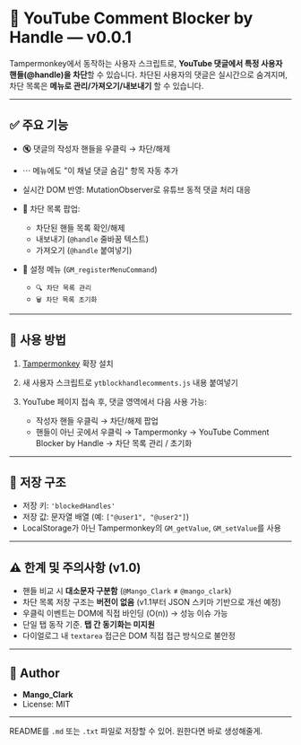 # 📌 YouTube Comment Blocker by Handle — v0.0.1

Tampermonkey에서 동작하는 사용자 스크립트로, **YouTube 댓글에서 특정 사용자 핸들(@handle)을 차단**할 수 있습니다.
차단된 사용자의 댓글은 실시간으로 숨겨지며, 차단 목록은 **메뉴로 관리/가져오기/내보내기** 할 수 있습니다.

---

## ✅ 주요 기능

* 🔇 댓글의 작성자 핸들을 우클릭 → 차단/해제
* ⋯ 메뉴에도 "이 채널 댓글 숨김" 항목 자동 추가
* 실시간 DOM 반영: MutationObserver로 유튜브 동적 댓글 처리 대응
* 🔧 차단 목록 팝업:

  * 차단된 핸들 목록 확인/해제
  * 내보내기 (`@handle` 줄바꿈 텍스트)
  * 가져오기 (`@handle` 붙여넣기)
* 📝 설정 메뉴 (`GM_registerMenuCommand`)

  * `🔍 차단 목록 관리`
  * `🗑️ 차단 목록 초기화`

---

## 🧠 사용 방법

1. [Tampermonkey](https://www.tampermonkey.net/) 확장 설치
2. 새 사용자 스크립트로 `ytblockhandlecomments.js` 내용 붙여넣기
3. YouTube 페이지 접속 후, 댓글 영역에서 다음 사용 가능:

   * 작성자 핸들 우클릭 → 차단/해제 팝업
   * 핸들이 아닌 곳에서 우클릭 → Tampermonky → YouTube Comment Blocker by Handle → 차단 목록 관리 / 초기화

---

## 💾 저장 구조

* 저장 키: `'blockedHandles'`
* 저장 값: 문자열 배열 (예: `["@user1", "@user2"]`)
* LocalStorage가 아닌 Tampermonkey의 `GM_getValue`, `GM_setValue`를 사용

---

## ⚠️ 한계 및 주의사항 (v1.0)

* 핸들 비교 시 **대소문자 구분함** (`@Mango_Clark` ≠ `@mango_clark`)
* 차단 목록 저장 구조는 **버전이 없음** (v1.1부터 JSON 스키마 기반으로 개선 예정)
* 우클릭 이벤트는 DOM에 직접 바인딩 (O(n)) → 성능 이슈 가능
* 단일 탭 동작 기준. **탭 간 동기화는 미지원**
* 다이얼로그 내 `textarea` 접근은 DOM 직접 접근 방식으로 불안정

---

## 👤 Author

* **Mango\_Clark**
* License: MIT

---

README를 `.md` 또는 `.txt` 파일로 저장할 수 있어. 원한다면 바로 생성해줄게.
